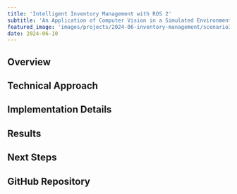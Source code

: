 ```yaml
---
title: 'Intelligent Inventory Management with ROS 2'
subtitle: 'An Application of Computer Vision in a Simulated Environment'
featured_image: 'images/projects/2024-06-inventory-management/scenario3.gif'
date: 2024-06-10
---
```


## Overview

## Technical Approach

## Implementation Details

## Results

## Next Steps

## GitHub Repository